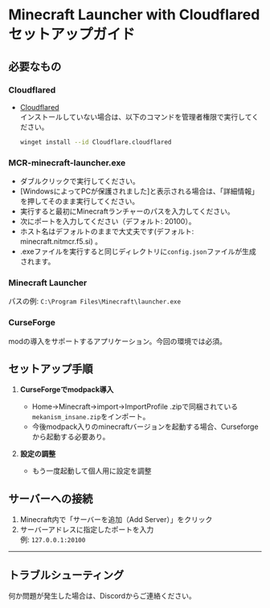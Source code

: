 # Minecraft Launcher with Cloudflared セットアップガイド

## 必要なもの

### Cloudflared
- [Cloudflared](https://developers.cloudflare.com/cloudflare-one/connections/connect-apps/install-and-setup/installation/)  
    インストールしていない場合は、以下のコマンドを管理者権限で実行してください。

    ```sh
    winget install --id Cloudflare.cloudflared
    ```

### MCR-minecraft-launcher.exe
- ダブルクリックで実行してください。
- [WindowsによってPCが保護されました]と表示される場合は、「詳細情報」を押してそのまま実行してください。
- 実行すると最初にMinecraftランチャーのパスを入力してください。
- 次にポートを入力してください（デフォルト: 20100）。
- ホスト名はデフォルトのままで大丈夫です(デフォルト: minecraft.nitmcr.f5.si) 。
- .exeファイルを実行すると同じディレクトリに`config.json`ファイルが生成されます。

### Minecraft Launcher  
パスの例: `C:\Program Files\Minecraft\launcher.exe`

### CurseForge 
modの導入をサポートするアプリケーション。今回の環境では必須。


## セットアップ手順

1. **CurseForgeでmodpack導入**
   - Home→Minecraft→import→ImportProfile .zipで同梱されている`mekanism_insane.zip`をインポート。
   - 今後modpack入りのminecraftバージョンを起動する場合、Curseforgeから起動する必要あり。

4. **設定の調整**
   - もう一度起動して個人用に設定を調整

## サーバーへの接続

1. Minecraft内で「サーバーを追加（Add Server）」をクリック
2. サーバーアドレスに指定したポートを入力  
   例: `127.0.0.1:20100`

---

## トラブルシューティング

何か問題が発生した場合は、Discordからご連絡ください。
